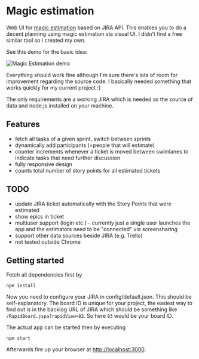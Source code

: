 # Magic estimation

Web UI for [magic estimation](http://agiletransparency.com/estimation-a-kind-of-magic/) based on JIRA API. This enables you to do a decent planning using magic estimation via visual UI. I didn't find a free similar tool so i created my own.

See this demo for the basic idea:

![Magic Estimation demo](https://raw.githubusercontent.com/janpetzold/magic-estimation/master/assets/estimation.gif)

Everything should work fine although I'm sure there's lots of room for improvement regarding the source code. I basically needed something that works quickly for my current project :) 

The only requirements are a working JIRA which is needed as the source of data and node.js installed on your machine.

## Features

- fetch all tasks of a given sprint, switch between sprints
- dynamically add participants (=people that will estimate)
- counter increments whenever a ticket is moved between swimlanes to indicate tasks that need further discussion
- fully responsive design
- counts total number of story points for all estimated tickets

## TODO

- update JIRA ticket automatically with the Story Points that were estimated
- show epics in ticket
- multiuser support (login etc.) - currently just a single user launches the app and the estimators need to be "connected" via screensharing
- support other data sources beside JIRA (e.g. Trello)
- not tested outside Chrome

## Getting started

Fetch all dependencies first by

`npm install`

Now you need to configure your JIRA in config/default.json. This should be self-explanatory. The board ID is unique for your project, the easiest way to find out is in the backlog URL of JIRA which should be something like `/RapidBoard.jspa?rapidView=83`. So here `83` would be your board ID.

The actual app can be started then by executing

`npm start`

Afterwards fire up your browser at [http://localhost:3000](http://localhost:3000).